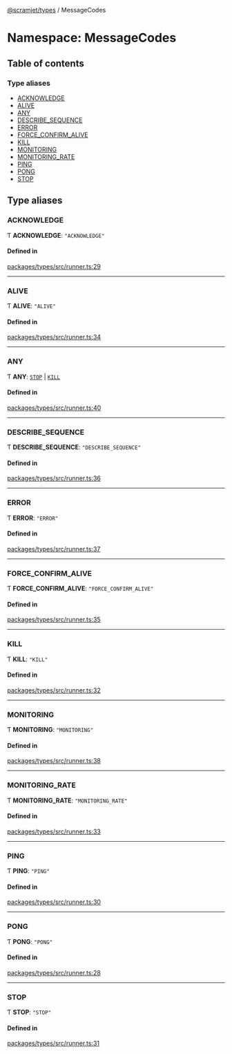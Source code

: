 [@scramjet/types](../README.md) / MessageCodes

# Namespace: MessageCodes

## Table of contents

### Type aliases

- [ACKNOWLEDGE](messagecodes.md#acknowledge)
- [ALIVE](messagecodes.md#alive)
- [ANY](messagecodes.md#any)
- [DESCRIBE\_SEQUENCE](messagecodes.md#describe_sequence)
- [ERROR](messagecodes.md#error)
- [FORCE\_CONFIRM\_ALIVE](messagecodes.md#force_confirm_alive)
- [KILL](messagecodes.md#kill)
- [MONITORING](messagecodes.md#monitoring)
- [MONITORING\_RATE](messagecodes.md#monitoring_rate)
- [PING](messagecodes.md#ping)
- [PONG](messagecodes.md#pong)
- [STOP](messagecodes.md#stop)

## Type aliases

### ACKNOWLEDGE

Ƭ **ACKNOWLEDGE**: ``"ACKNOWLEDGE"``

#### Defined in

[packages/types/src/runner.ts:29](https://github.com/scramjet-cloud-platform/scramjet-csi-dev/blob/d294535a/packages/types/src/runner.ts#L29)

___

### ALIVE

Ƭ **ALIVE**: ``"ALIVE"``

#### Defined in

[packages/types/src/runner.ts:34](https://github.com/scramjet-cloud-platform/scramjet-csi-dev/blob/d294535a/packages/types/src/runner.ts#L34)

___

### ANY

Ƭ **ANY**: [`STOP`](messagecodes.md#stop) \| [`KILL`](messagecodes.md#kill)

#### Defined in

[packages/types/src/runner.ts:40](https://github.com/scramjet-cloud-platform/scramjet-csi-dev/blob/d294535a/packages/types/src/runner.ts#L40)

___

### DESCRIBE\_SEQUENCE

Ƭ **DESCRIBE\_SEQUENCE**: ``"DESCRIBE_SEQUENCE"``

#### Defined in

[packages/types/src/runner.ts:36](https://github.com/scramjet-cloud-platform/scramjet-csi-dev/blob/d294535a/packages/types/src/runner.ts#L36)

___

### ERROR

Ƭ **ERROR**: ``"ERROR"``

#### Defined in

[packages/types/src/runner.ts:37](https://github.com/scramjet-cloud-platform/scramjet-csi-dev/blob/d294535a/packages/types/src/runner.ts#L37)

___

### FORCE\_CONFIRM\_ALIVE

Ƭ **FORCE\_CONFIRM\_ALIVE**: ``"FORCE_CONFIRM_ALIVE"``

#### Defined in

[packages/types/src/runner.ts:35](https://github.com/scramjet-cloud-platform/scramjet-csi-dev/blob/d294535a/packages/types/src/runner.ts#L35)

___

### KILL

Ƭ **KILL**: ``"KILL"``

#### Defined in

[packages/types/src/runner.ts:32](https://github.com/scramjet-cloud-platform/scramjet-csi-dev/blob/d294535a/packages/types/src/runner.ts#L32)

___

### MONITORING

Ƭ **MONITORING**: ``"MONITORING"``

#### Defined in

[packages/types/src/runner.ts:38](https://github.com/scramjet-cloud-platform/scramjet-csi-dev/blob/d294535a/packages/types/src/runner.ts#L38)

___

### MONITORING\_RATE

Ƭ **MONITORING\_RATE**: ``"MONITORING_RATE"``

#### Defined in

[packages/types/src/runner.ts:33](https://github.com/scramjet-cloud-platform/scramjet-csi-dev/blob/d294535a/packages/types/src/runner.ts#L33)

___

### PING

Ƭ **PING**: ``"PING"``

#### Defined in

[packages/types/src/runner.ts:30](https://github.com/scramjet-cloud-platform/scramjet-csi-dev/blob/d294535a/packages/types/src/runner.ts#L30)

___

### PONG

Ƭ **PONG**: ``"PONG"``

#### Defined in

[packages/types/src/runner.ts:28](https://github.com/scramjet-cloud-platform/scramjet-csi-dev/blob/d294535a/packages/types/src/runner.ts#L28)

___

### STOP

Ƭ **STOP**: ``"STOP"``

#### Defined in

[packages/types/src/runner.ts:31](https://github.com/scramjet-cloud-platform/scramjet-csi-dev/blob/d294535a/packages/types/src/runner.ts#L31)
